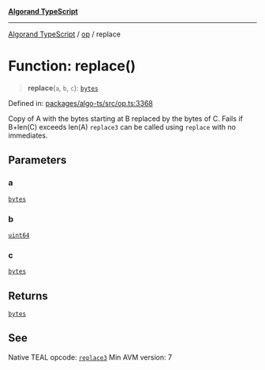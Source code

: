 [**Algorand TypeScript**](../../README.md)

***

[Algorand TypeScript](../../modules.md) / [op](../README.md) / replace

# Function: replace()

> **replace**(`a`, `b`, `c`): [`bytes`](../../index/type-aliases/bytes.md)

Defined in: [packages/algo-ts/src/op.ts:3368](https://github.com/algorandfoundation/puya-ts/blob/main/packages/algo-ts/src/op.ts#L3368)

Copy of A with the bytes starting at B replaced by the bytes of C. Fails if B+len(C) exceeds len(A)
`replace3` can be called using `replace` with no immediates.

## Parameters

### a

[`bytes`](../../index/type-aliases/bytes.md)

### b

[`uint64`](../../index/type-aliases/uint64.md)

### c

[`bytes`](../../index/type-aliases/bytes.md)

## Returns

[`bytes`](../../index/type-aliases/bytes.md)

## See

Native TEAL opcode: [`replace3`](https://dev.algorand.co/reference/algorand-teal/opcodes#replace3)
Min AVM version: 7
